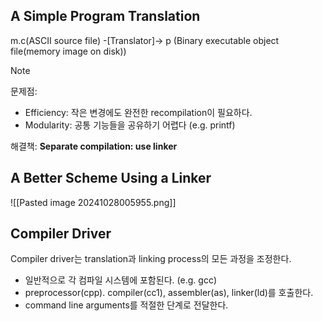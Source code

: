 ## A Simple Program Translation

m.c(ASCII source file) -[Translator]-> p (Binary executable object file(memory image on disk))

> [!note]
> 문제점:
> - Efficiency: 작은 변경에도 완전한 recompilation이 필요하다.
> - Modularity: 공통 기능들을 공유하기 어렵다 (e.g. printf)
> 
> 해결책: **Separate compilation: use linker**

## A Better Scheme Using a Linker

![[Pasted image 20241028005955.png]]
## Compiler Driver
Compiler driver는 translation과 linking process의 모든 과정을 조정한다. 
- 일반적으로 각 컴파일 시스템에 포함된다. (e.g. gcc)
- preprocessor(cpp). compiler(cc1), assembler(as), linker(ld)를 호출한다.
- command line arguments를 적절한 단계로 전달한다.